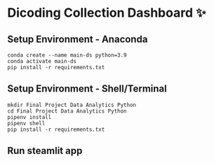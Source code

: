 # Dicoding Collection Dashboard ✨

## Setup Environment - Anaconda
```
conda create --name main-ds python=3.9
conda activate main-ds
pip install -r requirements.txt
```

## Setup Environment - Shell/Terminal
```
mkdir Final Project Data Analytics Python
cd Final Project Data Analytics Python
pipenv install
pipenv shell
pip install -r requirements.txt
```

## Run steamlit app
```

```

